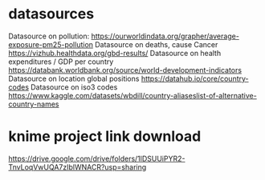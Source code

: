# datasources
Datasource on pollution: https://ourworldindata.org/grapher/average-exposure-pm25-pollution
Datasource on deaths, cause Cancer https://vizhub.healthdata.org/gbd-results/
Datasource on health expenditures / GDP per country https://databank.worldbank.org/source/world-development-indicators
Datasource on location global positions https://datahub.io/core/country-codes
Datasource on iso3 codes https://www.kaggle.com/datasets/wbdill/country-aliaseslist-of-alternative-country-names

# knime project link download
https://drive.google.com/drive/folders/1lDSUUiPYR2-TnvLoqVwUQA7zIblWNACR?usp=sharing
